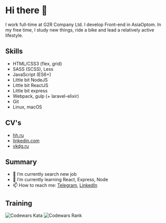 # Hi there 👋

I work full-time at G2R Company Ltd. I develop Front-end in AsiaOptom. In my free time, I study new things, ride a bike and lead a relatively active lifestyle.

## Skills
* HTML/CSS3 (flex, grid)
* SASS (SCSS), Less
* JavaScript (ES6+)
* Little bit NodeJS
* Little bit ReactJS
* Little bit express
* Webpack, gulp (+ laravel-elixir)
* Git
* Linux, macOS

## CV's
* [hh.ru](https://magnitogorsk.hh.ru/resume/f93c6613ff09ab5c360039ed1f53616f747657)
* [linkedin.com](https://linkedin.com/in/vkgrd)
* [vkdg.ru](https://vkdg.ru)

## Summary

* 🔭 I’m currently search new job
* 🌱 I’m currently learning React, Express, Node
* 📫 How to reach me: [Telegram](https://t.me/exportDefault), [LinkedIn](https://linkedin.com/in/vkgrd)

## Training

![Codewars Kata](https://img.shields.io/endpoint?style=for-the-badge&url=https%3A%2F%2Fapi.vkdg.ru%2Fapi%2Fcodewars%2Fcompleted&cacheSeconds=3600)
![Codewars Rank](https://img.shields.io/endpoint?style=for-the-badge&url=https%3A%2F%2Fapi.vkdg.ru%2Fapi%2Fcodewars%2Frank&cacheSeconds=3600)




<!--
**vkdg/vkdg** is a ✨ _special_ ✨ repository because its `README.md` (this file) appears on your GitHub profile.

Here are some ideas to get you started:

- 🔭 I’m currently working on ...
- 🌱 I’m currently learning ...
- 👯 I’m looking to collaborate on ...
- 🤔 I’m looking for help with ...
- 💬 Ask me about ...
- 📫 How to reach me: ...
- 😄 Pronouns: ...
- ⚡ Fun fact: ...
-->
